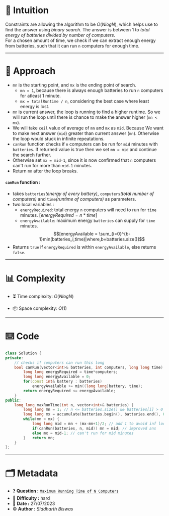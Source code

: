 # 💭 Intuition
Constraints are allowing the algorithm to be $O(NlogN)$, which helps use to find the answer using _binary search_. The answer is between 1 to _total energy of batteries divided by number of computers_. <br/>
For a chosen amount of time, we check if we can extract enough energy from batteries, such that it can run `n` computers for enough time.

<hr/>

# 📝 Approach
- `mn` is the starting point, and `mx` is the ending point of search.
    - `mn = 1`, because there is always enough batteries to run `n` computers for atleast 1 minute.
    - `mx = totalRuntime / n`, considering the best case where least energy is lost.
- `mn` is current answer, the loop is running to find a higher runtime. So we will run the loop until there is chance to make the answer higher (`mn < mx`).
- We will take `ceil` value of average of `mn` and `mx` as `mid`. Because We want to make next answer (`mid`) greater than current answer (`mn`). Otherwise the loop would stuck in infinite repeatations.
- `canRun` function checks if `n` computers can be run for `mid` minutes with `batteries`. If returned value is true then we set `mn = mid` and continue the search further.
- Otherwise set `mx = mid-1`, since it is now confirmed that `n` computers can't run for more than `mid-1` minutes.
- Return `mn` after the loop breaks.

#### `canRun` function :
- takes `batteries`_(energy of every battery)_, `computers`_(total number of computers)_ and `time`_(runtime of computers)_ as parameters.
- two local variables :
    - `energyRequired`: total energy `n` computers will need to run for `time` minutes. $[energyRequired = n * time]$
    - `energyAvailable`: maximum energy `batteries` can supply for `time` minutes. $$[energyAvailable = \sum_{i=0}^{b-1}min(batteries_i,time)|where,b=batteries.size()]$$
- Returns `true` if `energyRequired` is within `energyAvailable`, else returns `false`.

<hr/>

# 📊 Complexity
- ⏳ Time complexity: $O(NlogN)$

- 📦 Space complexity: $O(1)$

<hr/>

# ⌨️ Code
```cpp
class Solution {
private:
    // checks if computers can run this long
    bool canRun(vector<int>& batteries, int computers, long long time) {
        long long energyRequired = time*computers;
        long long energyAvailable = 0;
        for(const int& battery : batteries) 
            energyAvailable += min((long long)battery, time);
        return energyRequired <= energyAvailable;
    }
public:
    long long maxRunTime(int n, vector<int>& batteries) {
        long long mn = 1; // n <= batteries.size() && batteries[i] > 0
        long long mx = accumulate(batteries.begin(), batteries.end(), 0ll)/n;
        while(mn < mx) {
            long long mid = mn + (mx-mn+1)/2; // add 1 to avoid inf loop
            if(canRun(batteries, n, mid)) mn = mid; // improved ans
            else mx = mid-1; // can't run for mid minutes
        }   return mn; 
    }
};
```

<hr/>

# :card_index_dividers: Metadata
- :question: **Question :** [`Maximum Running Time of N Computers`](https://leetcode.com/problems/maximum-running-time-of-n-computers)
- :vertical_traffic_light: **Difficulty :** hard 
- :calendar: **Date :** $27/07/2023$
- :copyright: **Author :** _Siddharth Biswas_  
